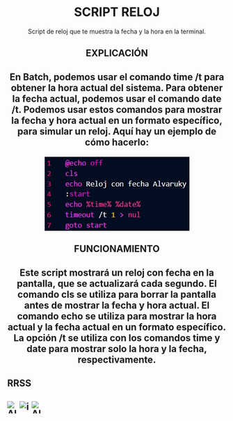 <h1 align="center"><strong>SCRIPT RELOJ</strong></h1>
<p align="center">
  Script de reloj que te muestra la fecha y la hora en la terminal.
</p>
<h2 align="center"><strong>EXPLICACIÓN</strong><h2>
<p align="center">
  En Batch, podemos usar el comando time /t para obtener la hora actual del sistema. Para obtener la fecha actual, podemos usar el comando date /t. Podemos usar estos     comandos para mostrar la fecha y hora actual en un formato específico, para simular un reloj. Aquí hay un ejemplo de cómo hacerlo:
</p>
<a href="ruta/de/la/página">
  <img src="https://github.com/Alvaruky/Reloj/blob/main/assets/img/1.jpg" alt="Codigo-Script" style="display: block; margin: 0 auto; text-align: center;">
</a>
<h2 align="center"><strong>FUNCIONAMIENTO</strong><h2>
<p align="center">
  Este script mostrará un reloj con fecha en la pantalla, que se actualizará cada segundo. El comando cls se utiliza para borrar la pantalla antes de mostrar la fecha y   hora actual. El comando echo se utiliza para mostrar la hora actual y la fecha actual en un formato específico. La opción /t se utiliza con los comandos time y date     para mostrar solo la hora y la fecha, respectivamente.
</p>
<h2 align="left">RRSS<h2>
<a href="https://www.youtube.com/c/AlvaroFernandezFDP" target="blank" style="margin-right: 4px">
    <img align="left" src="https://cdn.jsdelivr.net/npm/simple-icons@3.0.1/icons/youtube.svg" alt="Alvaro Fernandez" height="28px" width="28px">
</a>
<a href="https://www.instagram.com/imalvaro__/?hl=es" target="blank" style='margin-right:4px'>
    <img align="left" src="https://cdn.jsdelivr.net/npm/simple-icons@3.13.0/icons/instagram.svg" alt="imalvaro__" height="28px" width="28px" />
</a>
<a href="https://www.tiktok.com/@alvaruky.fdp" target="blank" style='margin-right:4px'>
    <img align="left" src="https://cdn.jsdelivr.net/npm/simple-icons@3.0.1/icons/tiktok.svg" alt="AlvarukyFDP" height="28px" width="28px" />
</a>
